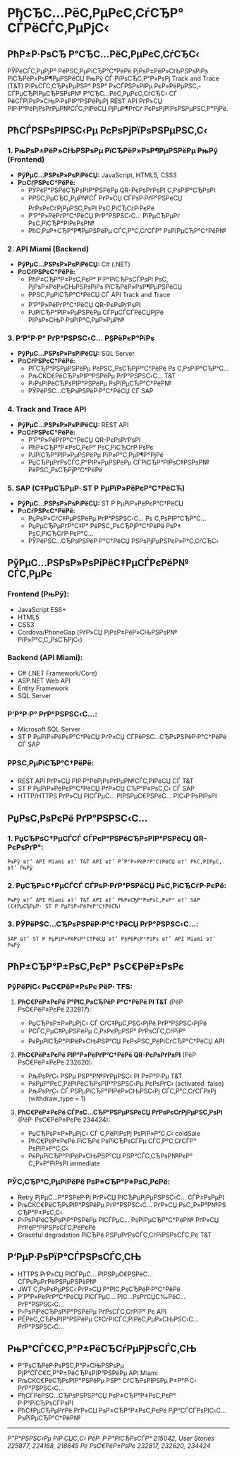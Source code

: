﻿# РђСЂС…РёС‚РµРєС‚СѓСЂР° СЃРёСЃС‚РµРјС‹

## РћР±Р·РѕСЂ Р°СЂС…РёС‚РµРєС‚СѓСЂС‹

РЎРёСЃС‚РµРјР° РёРЅС‚РµРіСЂР°С†РёРё РјРѕР±РёР»СЊРЅРѕРіРѕ РїСЂРёР»РѕР¶РµРЅРёСЏ РњРў СЃ РїРѕСЂС‚Р°Р»РѕРј Track and Trace (T&T) РїРѕСЃС‚СЂРѕРµРЅР° РЅР° РѕСЃРЅРѕРІРµ РєР»РёРµРЅС‚-СЃРµСЂРІРµСЂРЅРѕР№ Р°СЂС…РёС‚РµРєС‚СѓСЂС‹ СЃ РёСЃРїРѕР»СЊР·РѕРІР°РЅРёРµРј REST API РґР»СЏ РІР·Р°РёРјРѕРґРµР№СЃС‚РІРёСЏ РјРµР¶РґСѓ РєРѕРјРїРѕРЅРµРЅС‚Р°РјРё.

## РћСЃРЅРѕРІРЅС‹Рµ РєРѕРјРїРѕРЅРµРЅС‚С‹

### 1. РњРѕР±РёР»СЊРЅРѕРµ РїСЂРёР»РѕР¶РµРЅРёРµ РњРў (Frontend)
- **РўРµС…РЅРѕР»РѕРіРёСЏ:** JavaScript, HTML5, CSS3
- **Р¤СѓРЅРєС†РёРё:**
  - РЎРєР°РЅРёСЂРѕРІР°РЅРёРµ QR-РєРѕРґРѕРІ С‚РѕРІР°СЂРѕРІ
  - РРЅС‚РµСЂС„РµР№СЃ РґР»СЏ СЃРѕР·РґР°РЅРёСЏ РґРѕРєСѓРјРµРЅС‚РѕРІ РѕС‚РіСЂСѓР·РєРё
  - Р’Р°Р»РёРґР°С†РёСЏ РґР°РЅРЅС‹С… РїРµСЂРµРґ РѕС‚РїСЂР°РІРєРѕР№
  - РћС‚РѕР±СЂР°Р¶РµРЅРёРµ СЃС‚Р°С‚СѓСЃР° РѕРїРµСЂР°С†РёР№

### 2. API Miami (Backend)
- **РўРµС…РЅРѕР»РѕРіРёСЏ:** C# (.NET)
- **Р¤СѓРЅРєС†РёРё:**
  - РћР±СЂР°Р±РѕС‚РєР° Р·Р°РїСЂРѕСЃРѕРІ РѕС‚ РјРѕР±РёР»СЊРЅРѕРіРѕ РїСЂРёР»РѕР¶РµРЅРёСЏ
  - РРЅС‚РµРіСЂР°С†РёСЏ СЃ API Track and Trace
  - Р’Р°Р»РёРґР°С†РёСЏ QR-РєРѕРґРѕРІ
  - РЈРїСЂР°РІР»РµРЅРёРµ СЃРµСЃСЃРёСЏРјРё РїРѕР»СЊР·РѕРІР°С‚РµР»РµР№

### 3. Р‘Р°Р·Р° РґР°РЅРЅС‹С… Р§РёРєР°РіРѕ
- **РўРµС…РЅРѕР»РѕРіРёСЏ:** SQL Server
- **Р¤СѓРЅРєС†РёРё:**
  - РҐСЂР°РЅРµРЅРёРµ РёРЅС„РѕСЂРјР°С†РёРё Рѕ С‚РѕРІР°СЂР°С…
  - РљСЌС€РёСЂРѕРІР°РЅРёРµ РґР°РЅРЅС‹С… T&T
  - Р›РѕРіРёСЂРѕРІР°РЅРёРµ РѕРїРµСЂР°С†РёР№
  - РЎРёРЅС…СЂРѕРЅРёР·Р°С†РёСЏ СЃ SAP

### 4. Track and Trace API
- **РўРµС…РЅРѕР»РѕРіРёСЏ:** REST API
- **Р¤СѓРЅРєС†РёРё:**
  - Р’Р°Р»РёРґР°С†РёСЏ QR-РєРѕРґРѕРІ
  - РћР±СЂР°Р±РѕС‚РєР° РѕС‚РіСЂСѓР·РѕРє
  - РЈРїСЂР°РІР»РµРЅРёРµ РїР»Р°С‚РµР¶Р°РјРё
  - РџСЂРµРґРѕСЃС‚Р°РІР»РµРЅРёРµ СЃРїСЂР°РІРѕС‡РЅРѕР№ РёРЅС„РѕСЂРјР°С†РёРё

### 5. SAP (С‡РµСЂРµР· ST Р РµРїР»РёРєР°С†РёСЋ)
- **РўРµС…РЅРѕР»РѕРіРёСЏ:** ST Р РµРїР»РёРєР°С†РёСЏ
- **Р¤СѓРЅРєС†РёРё:**
  - РџРѕР»СѓС‡РµРЅРёРµ РґР°РЅРЅС‹С… Рѕ С‚РѕРІР°СЂР°С…
  - РџРµСЂРµРґР°С‡Р° РёРЅС„РѕСЂРјР°С†РёРё РѕР± РѕС‚РіСЂСѓР·РєР°С…
  - РЎРёРЅС…СЂРѕРЅРёР·Р°С†РёСЏ РЅРѕРјРµРЅРєР»Р°С‚СѓСЂС‹

## РўРµС…РЅРѕР»РѕРіРёС‡РµСЃРєРёР№ СЃС‚РµРє

### Frontend (РњРў):
- JavaScript ES6+
- HTML5
- CSS3
- Cordova/PhoneGap (РґР»СЏ РјРѕР±РёР»СЊРЅРѕР№ РїР»Р°С‚С„РѕСЂРјС‹)

### Backend (API Miami):
- C# (.NET Framework/Core)
- ASP.NET Web API
- Entity Framework
- SQL Server

### Р‘Р°Р·Р° РґР°РЅРЅС‹С…:
- Microsoft SQL Server
- ST Р РµРїР»РёРєР°С†РёСЏ РґР»СЏ СЃРёРЅС…СЂРѕРЅРёР·Р°С†РёРё СЃ SAP

### РРЅС‚РµРіСЂР°С†РёРё:
- REST API РґР»СЏ РІР·Р°РёРјРѕРґРµР№СЃС‚РІРёСЏ СЃ T&T
- ST Р РµРїР»РёРєР°С†РёСЏ РґР»СЏ СЂР°Р±РѕС‚С‹ СЃ SAP
- HTTP/HTTPS РґР»СЏ РІСЃРµС… РІРЅРµС€РЅРёС… РІС‹Р·РѕРІРѕРІ

## РџРѕС‚РѕРєРё РґР°РЅРЅС‹С…

### 1. РџСЂРѕС†РµСЃСЃ СЃРєР°РЅРёСЂРѕРІР°РЅРёСЏ QR-РєРѕРґР°:
`
РњРў в†’ API Miami в†’ T&T API в†’ Р’Р°Р»РёРґР°С†РёСЏ в†’ РћС‚РІРµС‚ в†’ РњРў
`

### 2. РџСЂРѕС†РµСЃСЃ СЃРѕР·РґР°РЅРёСЏ РѕС‚РіСЂСѓР·РєРё:
`
РњРў в†’ API Miami в†’ T&T API в†’ РћР±СЂР°Р±РѕС‚РєР° в†’ SAP (С‡РµСЂРµР· ST Р РµРїР»РёРєР°С†РёСЋ)
`

### 3. РЎРёРЅС…СЂРѕРЅРёР·Р°С†РёСЏ РґР°РЅРЅС‹С…:
`
SAP в†’ ST Р РµРїР»РёРєР°С†РёСЏ в†’ Р§РёРєР°РіРѕ в†’ API Miami в†’ РњРў
`

## РћР±СЂР°Р±РѕС‚РєР° РѕС€РёР±РѕРє

### РўРёРїС‹ РѕС€РёР±РѕРє РёР· TFS:

1. **РћС€РёР±РєРё Р°РІС‚РѕСЂРёР·Р°С†РёРё РІ T&T** (РёР· РѕС€РёР±РєРё 232817):
   - РџСЂРѕР±Р»РµРјС‹ СЃ СѓС‡РµС‚РЅС‹РјРё РґР°РЅРЅС‹РјРё
   - РСЃС‚РµС‡РµРЅРёРµ С‚РѕРєРµРЅР° РґРѕСЃС‚СѓРїР°
   - РќРµРїСЂР°РІРёР»СЊРЅР°СЏ РєРѕРЅС„РёРіСѓСЂР°С†РёСЏ API

2. **РћС€РёР±РєРё РІР°Р»РёРґР°С†РёРё QR-РєРѕРґРѕРІ** (РёР· РѕС€РёР±РєРё 232620):
   - РљРѕРґС‹ РЅРµ РЅР°Р№РґРµРЅС‹ РІ Р±Р°Р·Рµ T&T
   - РќРµР°РєС‚РёРІРёСЂРѕРІР°РЅРЅС‹Рµ РєРѕРґС‹ (activated: false)
   - РљРѕРґС‹ СЃ РЅРµРїСЂР°РІРёР»СЊРЅС‹Рј СЃС‚Р°С‚СѓСЃРѕРј (withdraw_type = 1)

3. **РћС€РёР±РєРё СЃРѕС…СЂР°РЅРµРЅРёСЏ РґРѕРєСѓРјРµРЅС‚РѕРІ** (РёР· РѕС€РёР±РєРё 234424):
   - РџСЂРѕР±Р»РµРјС‹ СЃ С‚РёРїРѕРј РѕРїР»Р°С‚С‹ coldSale
   - РћС€РёР±РєРё РїСЂРё РѕРїСЂРѕСЃРµ СЃС‚Р°С‚СѓСЃР° РѕРїР»Р°С‚С‹
   - РќРµРїСЂР°РІРёР»СЊРЅР°СЏ РЅР°СЃС‚СЂРѕР№РєР° С„Р»Р°РіРѕРІ immediate

### РЎС‚СЂР°С‚РµРіРёРё РѕР±СЂР°Р±РѕС‚РєРё:
- Retry РјРµС…Р°РЅРёР·Рј РґР»СЏ РІСЂРµРјРµРЅРЅС‹С… СЃР±РѕРµРІ
- РљСЌС€РёСЂРѕРІР°РЅРёРµ РґР°РЅРЅС‹С… РґР»СЏ РѕС„Р»Р°Р№РЅ СЂР°Р±РѕС‚С‹
- Р›РѕРіРёСЂРѕРІР°РЅРёРµ РІСЃРµС… РѕРїРµСЂР°С†РёР№ РґР»СЏ РґРёР°РіРЅРѕСЃС‚РёРєРё
- Graceful degradation РїСЂРё РЅРµРґРѕСЃС‚СѓРїРЅРѕСЃС‚Рё T&T

## Р‘РµР·РѕРїР°СЃРЅРѕСЃС‚СЊ

- HTTPS РґР»СЏ РІСЃРµС… РІРЅРµС€РЅРёС… СЃРѕРµРґРёРЅРµРЅРёР№
- JWT С‚РѕРєРµРЅС‹ РґР»СЏ Р°РІС‚РѕСЂРёР·Р°С†РёРё
- Р’Р°Р»РёРґР°С†РёСЏ РІСЃРµС… РІС…РѕРґСЏС‰РёС… РґР°РЅРЅС‹С…
- Р›РѕРіРёСЂРѕРІР°РЅРёРµ РґРѕСЃС‚СѓРїР° Рє API
- РЁРёС„СЂРѕРІР°РЅРёРµ С‡СѓРІСЃС‚РІРёС‚РµР»СЊРЅС‹С… РґР°РЅРЅС‹С…

## РњР°СЃС€С‚Р°Р±РёСЂСѓРµРјРѕСЃС‚СЊ

- Р“РѕСЂРёР·РѕРЅС‚Р°Р»СЊРЅРѕРµ РјР°СЃС€С‚Р°Р±РёСЂРѕРІР°РЅРёРµ API Miami
- РљСЌС€РёСЂРѕРІР°РЅРёРµ РЅР° СѓСЂРѕРІРЅРµ Р±Р°Р·С‹ РґР°РЅРЅС‹С…
- РђСЃРёРЅС…СЂРѕРЅРЅР°СЏ РѕР±СЂР°Р±РѕС‚РєР° Р·Р°РїСЂРѕСЃРѕРІ
- РћС‡РµСЂРµРґРё РґР»СЏ РѕР±СЂР°Р±РѕС‚РєРё РјР°СЃСЃРѕРІС‹С… РѕРїРµСЂР°С†РёР№

---
*Р”Р°РЅРЅС‹Рµ РІР·СЏС‚С‹ РёР· Р·Р°РїСЂРѕСЃР° 215042, User Stories 225877, 224168, 218645 Рё РѕС€РёР±РѕРє 232817, 232620, 234424*
